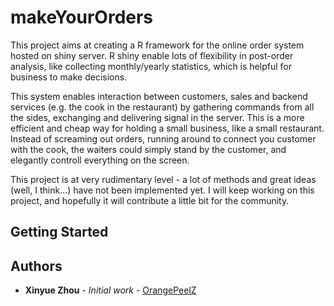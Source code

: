 # makeYourOrders

This project aims at creating a R framework for the online order system hosted on shiny server. R shiny enable lots of flexibility in post-order analysis, like collecting monthly/yearly statistics, which is helpful for business to make decisions.

This system enables interaction between customers, sales and backend services (e.g. the cook in the restaurant) by gathering commands from all the sides, exchanging and delivering signal in the server. This is a more efficient and cheap way for holding a small business, like a small restaurant. Instead of screaming out orders, running around to connect you customer with the cook, the waiters could simply stand by the customer, and elegantly controll everything on the screen.

This project is at very rudimentary level - a lot of methods and great ideas (well, I think...)  have not been implemented yet. I will keep working on this project, and hopefully it will contribute a little bit for the community.

## Getting Started



## Authors

* **Xinyue Zhou** - *Initial work* - [OrangePeelZ](https://github.com/OrangePeelZ/)
